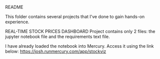 README

This folder contains several projects that I've done to gain hands-on experience.

REAL-TIME STOCK PRICES DASHBOARD
Project contains only 2 files: the jupyter notebook file and the requirements text file.

I have already loaded the notebook into Mercury. Access it using the link below:
https://josh.runmercury.com/app/stockviz
